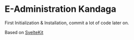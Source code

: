 # E-Administration Kandaga

First Initialization & Installation, commit a lot of code later on.

Based on [SvelteKit](https://kit.svelte.dev)
